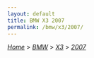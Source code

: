```yaml
---
layout: default
title: BMW X3 2007
permalink: /bmw/x3/2007/
---
```

[*Home*](/) > [*BMW*](/bmw/) > [*X3*](/bmw/x3/) > [*2007*](/bmw/x3/2007/)
